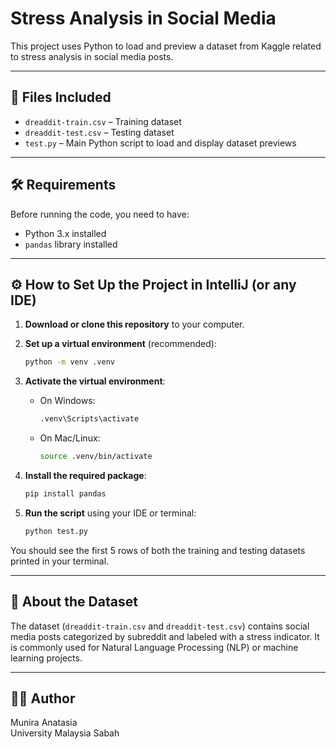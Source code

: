 
# Stress Analysis in Social Media

This project uses Python to load and preview a dataset from Kaggle related to stress analysis in social media posts.

---

## 📁 Files Included

- `dreaddit-train.csv` – Training dataset  
- `dreaddit-test.csv` – Testing dataset  
- `test.py` – Main Python script to load and display dataset previews  

---

## 🛠️ Requirements

Before running the code, you need to have:

- Python 3.x installed
- `pandas` library installed

---

## ⚙️ How to Set Up the Project in IntelliJ (or any IDE)

1. **Download or clone this repository** to your computer.

2. **Set up a virtual environment** (recommended):

   ```bash
   python -m venv .venv
   ```

3. **Activate the virtual environment**:

   - On Windows:
     ```bash
     .venv\Scripts\activate
     ```

   - On Mac/Linux:
     ```bash
     source .venv/bin/activate
     ```

4. **Install the required package**:

   ```bash
   pip install pandas
   ```

5. **Run the script** using your IDE or terminal:

   ```bash
   python test.py
   ```

You should see the first 5 rows of both the training and testing datasets printed in your terminal.

---

## 🧠 About the Dataset

The dataset (`dreaddit-train.csv` and `dreaddit-test.csv`) contains social media posts categorized by subreddit and labeled with a stress indicator. It is commonly used for Natural Language Processing (NLP) or machine learning projects.

---

## 🙋‍♀️ Author

Munira Anatasia  
University Malaysia Sabah  
